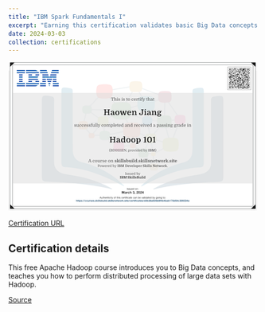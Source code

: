 ```yaml
---
title: "IBM Spark Fundamentals I"
excerpt: "Earning this certification validates basic Big Data concepts and common processing operations with Apache Spark.<br/><img src='/images/ibm-hadoop-101.png'>"
date: 2024-03-03
collection: certifications
---
```


![](/images/ibm-hadoop-101.png)

[Certification URL](https://courses.skillsbuild.skillsnetwork.site/certificates/e0b38a505b8f4b4bab170d54c309334a)

## Certification details

This free Apache Hadoop course introduces you to Big Data concepts, and teaches you how to perform distributed processing of large data sets with Hadoop.

[Source](https://skills.yourlearning.ibm.com/activity/SN-COURSE-V1:BIGDATAUNIVERSITY+BD0111EN+V1)
<!--stackedit_data:
eyJoaXN0b3J5IjpbLTIwNjAzMzgyMzZdfQ==
-->